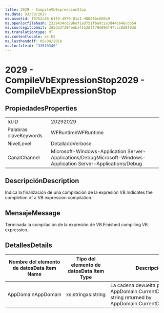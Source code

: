 ```yaml
---
title: 2029 - CompileVbExpressionStop
ms.date: 03/30/2017
ms.assetid: f0752c88-61f9-4579-81a1-d804fbc000a9
ms.openlocfilehash: 2329434cd29bef1ad751fba9c2a3d44c646cdb54
ms.sourcegitcommit: 3d5d33f384eeba41b2dff79d096f47ccc8d8f03d
ms.translationtype: MT
ms.contentlocale: es-ES
ms.lasthandoff: 05/04/2018
ms.locfileid: "33510340"
---
```

# <a name="2029---compilevbexpressionstop"></a><span data-ttu-id="e85ef-102">2029 - CompileVbExpressionStop</span><span class="sxs-lookup"><span data-stu-id="e85ef-102">2029 - CompileVbExpressionStop</span></span>
## <a name="properties"></a><span data-ttu-id="e85ef-103">Propiedades</span><span class="sxs-lookup"><span data-stu-id="e85ef-103">Properties</span></span>  
  
|||  
|-|-|  
|<span data-ttu-id="e85ef-104">Id.</span><span class="sxs-lookup"><span data-stu-id="e85ef-104">ID</span></span>|<span data-ttu-id="e85ef-105">2029</span><span class="sxs-lookup"><span data-stu-id="e85ef-105">2029</span></span>|  
|<span data-ttu-id="e85ef-106">Palabras clave</span><span class="sxs-lookup"><span data-stu-id="e85ef-106">Keywords</span></span>|<span data-ttu-id="e85ef-107">WFRuntime</span><span class="sxs-lookup"><span data-stu-id="e85ef-107">WFRuntime</span></span>|  
|<span data-ttu-id="e85ef-108">Nivel</span><span class="sxs-lookup"><span data-stu-id="e85ef-108">Level</span></span>|<span data-ttu-id="e85ef-109">Detallado</span><span class="sxs-lookup"><span data-stu-id="e85ef-109">Verbose</span></span>|  
|<span data-ttu-id="e85ef-110">Canal</span><span class="sxs-lookup"><span data-stu-id="e85ef-110">Channel</span></span>|<span data-ttu-id="e85ef-111">Microsoft-Windows-Application Server-Applications/Debug</span><span class="sxs-lookup"><span data-stu-id="e85ef-111">Microsoft-Windows-Application Server-Applications/Debug</span></span>|  
  
## <a name="description"></a><span data-ttu-id="e85ef-112">Descripción</span><span class="sxs-lookup"><span data-stu-id="e85ef-112">Description</span></span>  
 <span data-ttu-id="e85ef-113">Indica la finalización de una compilación de la expresión VB.</span><span class="sxs-lookup"><span data-stu-id="e85ef-113">Indicates the completion of a VB expression compilation.</span></span>  
  
## <a name="message"></a><span data-ttu-id="e85ef-114">Mensaje</span><span class="sxs-lookup"><span data-stu-id="e85ef-114">Message</span></span>  
 <span data-ttu-id="e85ef-115">Terminada la compilación de la expresión de VB.</span><span class="sxs-lookup"><span data-stu-id="e85ef-115">Finished compiling VB expression.</span></span>  
  
## <a name="details"></a><span data-ttu-id="e85ef-116">Detalles</span><span class="sxs-lookup"><span data-stu-id="e85ef-116">Details</span></span>  
  
|<span data-ttu-id="e85ef-117">Nombre del elemento de datos</span><span class="sxs-lookup"><span data-stu-id="e85ef-117">Data Item Name</span></span>|<span data-ttu-id="e85ef-118">Tipo del elemento de datos</span><span class="sxs-lookup"><span data-stu-id="e85ef-118">Data Item Type</span></span>|<span data-ttu-id="e85ef-119">Descripción</span><span class="sxs-lookup"><span data-stu-id="e85ef-119">Description</span></span>|  
|--------------------|--------------------|-----------------|  
|<span data-ttu-id="e85ef-120">AppDomain</span><span class="sxs-lookup"><span data-stu-id="e85ef-120">AppDomain</span></span>|<span data-ttu-id="e85ef-121">xs:string</span><span class="sxs-lookup"><span data-stu-id="e85ef-121">xs:string</span></span>|<span data-ttu-id="e85ef-122">La cadena devuelta por AppDomain.CurrentDomain.FriendlyName.</span><span class="sxs-lookup"><span data-stu-id="e85ef-122">The string returned by AppDomain.CurrentDomain.FriendlyName.</span></span>|
